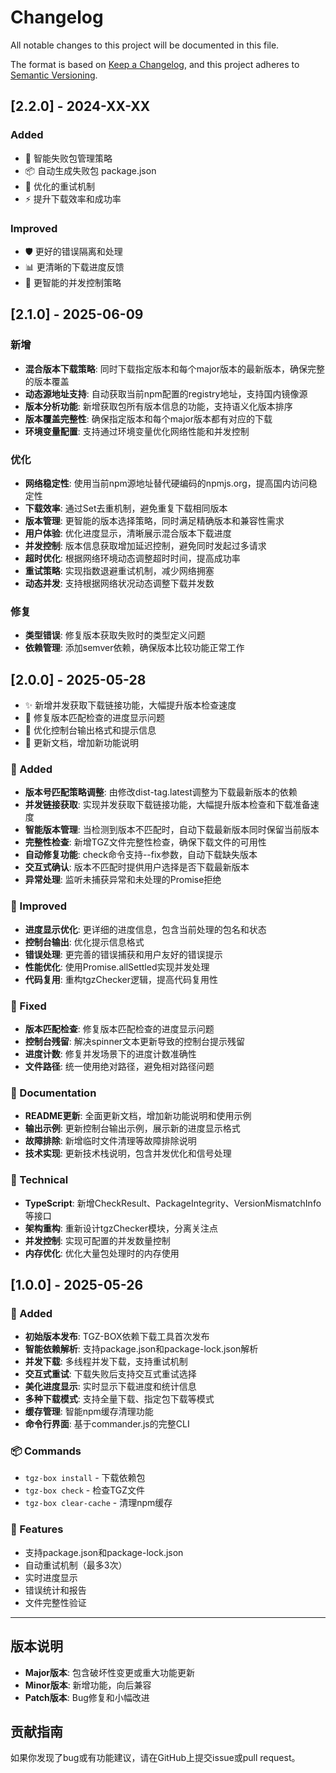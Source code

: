 # Changelog

All notable changes to this project will be documented in this file.

The format is based on [Keep a Changelog](https://keepachangelog.com/en/1.0.0/),
and this project adheres to [Semantic Versioning](https://semver.org/spec/v2.0.0.html).

## [2.2.0] - 2024-XX-XX

### Added
- 🚀 智能失败包管理策略
- 📦 自动生成失败包 package.json
- 🔄 优化的重试机制
- ⚡ 提升下载效率和成功率

### Improved
- 🛡️ 更好的错误隔离和处理
- 📊 更清晰的下载进度反馈
- 🎯 更智能的并发控制策略

## [2.1.0] - 2025-06-09

### 新增
- **混合版本下载策略**: 同时下载指定版本和每个major版本的最新版本，确保完整的版本覆盖
- **动态源地址支持**: 自动获取当前npm配置的registry地址，支持国内镜像源
- **版本分析功能**: 新增获取包所有版本信息的功能，支持语义化版本排序
- **版本覆盖完整性**: 确保指定版本和每个major版本都有对应的下载
- **环境变量配置**: 支持通过环境变量优化网络性能和并发控制

### 优化
- **网络稳定性**: 使用当前npm源地址替代硬编码的npmjs.org，提高国内访问稳定性
- **下载效率**: 通过Set去重机制，避免重复下载相同版本
- **版本管理**: 更智能的版本选择策略，同时满足精确版本和兼容性需求
- **用户体验**: 优化进度显示，清晰展示混合版本下载进度
- **并发控制**: 版本信息获取增加延迟控制，避免同时发起过多请求
- **超时优化**: 根据网络环境动态调整超时时间，提高成功率
- **重试策略**: 实现指数退避重试机制，减少网络拥塞
- **动态并发**: 支持根据网络状况动态调整下载并发数

### 修复
- **类型错误**: 修复版本获取失败时的类型定义问题
- **依赖管理**: 添加semver依赖，确保版本比较功能正常工作

## [2.0.0] - 2025-05-28

- ✨ 新增并发获取下载链接功能，大幅提升版本检查速度
- 🐛 修复版本匹配检查的进度显示问题
- 🎨 优化控制台输出格式和提示信息
- 📝 更新文档，增加新功能说明

### 🚀 Added
- **版本号匹配策略调整**: 由修改dist-tag.latest调整为下载最新版本的依赖
- **并发链接获取**: 实现并发获取下载链接功能，大幅提升版本检查和下载准备速度
- **智能版本管理**: 当检测到版本不匹配时，自动下载最新版本同时保留当前版本
- **完整性检查**: 新增TGZ文件完整性检查，确保下载文件的可用性
- **自动修复功能**: check命令支持--fix参数，自动下载缺失版本
- **交互式确认**: 版本不匹配时提供用户选择是否下载最新版本
- **异常处理**: 监听未捕获异常和未处理的Promise拒绝

### 🎨 Improved
- **进度显示优化**: 更详细的进度信息，包含当前处理的包名和状态
- **控制台输出**: 优化提示信息格式
- **错误处理**: 更完善的错误捕获和用户友好的错误提示
- **性能优化**: 使用Promise.allSettled实现并发处理
- **代码复用**: 重构tgzChecker逻辑，提高代码复用性

### 🐛 Fixed
- **版本匹配检查**: 修复版本匹配检查的进度显示问题
- **控制台残留**: 解决spinner文本更新导致的控制台提示残留
- **进度计数**: 修复并发场景下的进度计数准确性
- **文件路径**: 统一使用绝对路径，避免相对路径问题

### 📝 Documentation
- **README更新**: 全面更新文档，增加新功能说明和使用示例
- **输出示例**: 更新控制台输出示例，展示新的进度显示格式
- **故障排除**: 新增临时文件清理等故障排除说明
- **技术实现**: 更新技术栈说明，包含并发优化和信号处理

### 🔧 Technical
- **TypeScript**: 新增CheckResult、PackageIntegrity、VersionMismatchInfo等接口
- **架构重构**: 重新设计tgzChecker模块，分离关注点
- **并发控制**: 实现可配置的并发数量控制
- **内存优化**: 优化大量包处理时的内存使用

## [1.0.0] - 2025-05-26

### 🚀 Added
- **初始版本发布**: TGZ-BOX依赖下载工具首次发布
- **智能依赖解析**: 支持package.json和package-lock.json解析
- **并发下载**: 多线程并发下载，支持重试机制
- **交互式重试**: 下载失败后支持交互式重试选择
- **美化进度显示**: 实时显示下载进度和统计信息
- **多种下载模式**: 支持全量下载、指定包下载等模式
- **缓存管理**: 智能npm缓存清理功能
- **命令行界面**: 基于commander.js的完整CLI

### 📦 Commands
- `tgz-box install` - 下载依赖包
- `tgz-box check` - 检查TGZ文件
- `tgz-box clear-cache` - 清理npm缓存

### 🎯 Features
- 支持package.json和package-lock.json
- 自动重试机制（最多3次）
- 实时进度显示
- 错误统计和报告
- 文件完整性验证

---

## 版本说明

- **Major版本**: 包含破坏性变更或重大功能更新
- **Minor版本**: 新增功能，向后兼容
- **Patch版本**: Bug修复和小幅改进

## 贡献指南

如果你发现了bug或有功能建议，请在GitHub上提交issue或pull request。